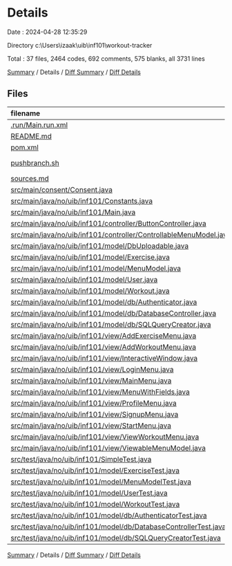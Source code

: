 # Details

Date : 2024-04-28 12:35:29

Directory c:\\Users\\izaak\\uib\\inf101\\workout-tracker

Total : 37 files,  2464 codes, 692 comments, 575 blanks, all 3731 lines

[Summary](results.md) / Details / [Diff Summary](diff.md) / [Diff Details](diff-details.md)

## Files
| filename | language | code | comment | blank | total |
| :--- | :--- | ---: | ---: | ---: | ---: |
| [.run/Main.run.xml](/.run/Main.run.xml) | XML | 9 | 0 | 0 | 9 |
| [README.md](/README.md) | Markdown | 3 | 0 | 1 | 4 |
| [pom.xml](/pom.xml) | XML | 91 | 6 | 7 | 104 |
| [pushbranch.sh](/pushbranch.sh) | Shell Script | 12 | 7 | 8 | 27 |
| [sources.md](/sources.md) | Markdown | 19 | 0 | 1 | 20 |
| [src/main/consent/Consent.java](/src/main/consent/Consent.java) | Java | 6 | 20 | 6 | 32 |
| [src/main/java/no/uib/inf101/Constants.java](/src/main/java/no/uib/inf101/Constants.java) | Java | 34 | 4 | 9 | 47 |
| [src/main/java/no/uib/inf101/Main.java](/src/main/java/no/uib/inf101/Main.java) | Java | 14 | 0 | 4 | 18 |
| [src/main/java/no/uib/inf101/controller/ButtonController.java](/src/main/java/no/uib/inf101/controller/ButtonController.java) | Java | 114 | 4 | 16 | 134 |
| [src/main/java/no/uib/inf101/controller/ControllableMenuModel.java](/src/main/java/no/uib/inf101/controller/ControllableMenuModel.java) | Java | 6 | 14 | 5 | 25 |
| [src/main/java/no/uib/inf101/model/DbUploadable.java](/src/main/java/no/uib/inf101/model/DbUploadable.java) | Java | 10 | 25 | 7 | 42 |
| [src/main/java/no/uib/inf101/model/Exercise.java](/src/main/java/no/uib/inf101/model/Exercise.java) | Java | 74 | 54 | 18 | 146 |
| [src/main/java/no/uib/inf101/model/MenuModel.java](/src/main/java/no/uib/inf101/model/MenuModel.java) | Java | 233 | 15 | 26 | 274 |
| [src/main/java/no/uib/inf101/model/User.java](/src/main/java/no/uib/inf101/model/User.java) | Java | 82 | 53 | 22 | 157 |
| [src/main/java/no/uib/inf101/model/Workout.java](/src/main/java/no/uib/inf101/model/Workout.java) | Java | 75 | 52 | 18 | 145 |
| [src/main/java/no/uib/inf101/model/db/Authenticator.java](/src/main/java/no/uib/inf101/model/db/Authenticator.java) | Java | 66 | 56 | 20 | 142 |
| [src/main/java/no/uib/inf101/model/db/DatabaseController.java](/src/main/java/no/uib/inf101/model/db/DatabaseController.java) | Java | 293 | 79 | 44 | 416 |
| [src/main/java/no/uib/inf101/model/db/SQLQueryCreator.java](/src/main/java/no/uib/inf101/model/db/SQLQueryCreator.java) | Java | 124 | 49 | 23 | 196 |
| [src/main/java/no/uib/inf101/view/AddExerciseMenu.java](/src/main/java/no/uib/inf101/view/AddExerciseMenu.java) | Java | 119 | 7 | 23 | 149 |
| [src/main/java/no/uib/inf101/view/AddWorkoutMenu.java](/src/main/java/no/uib/inf101/view/AddWorkoutMenu.java) | Java | 119 | 4 | 24 | 147 |
| [src/main/java/no/uib/inf101/view/InteractiveWindow.java](/src/main/java/no/uib/inf101/view/InteractiveWindow.java) | Java | 57 | 48 | 13 | 118 |
| [src/main/java/no/uib/inf101/view/LoginMenu.java](/src/main/java/no/uib/inf101/view/LoginMenu.java) | Java | 93 | 5 | 19 | 117 |
| [src/main/java/no/uib/inf101/view/MainMenu.java](/src/main/java/no/uib/inf101/view/MainMenu.java) | Java | 46 | 5 | 15 | 66 |
| [src/main/java/no/uib/inf101/view/MenuWithFields.java](/src/main/java/no/uib/inf101/view/MenuWithFields.java) | Java | 5 | 9 | 3 | 17 |
| [src/main/java/no/uib/inf101/view/ProfileMenu.java](/src/main/java/no/uib/inf101/view/ProfileMenu.java) | Java | 123 | 15 | 24 | 162 |
| [src/main/java/no/uib/inf101/view/SignupMenu.java](/src/main/java/no/uib/inf101/view/SignupMenu.java) | Java | 93 | 10 | 18 | 121 |
| [src/main/java/no/uib/inf101/view/StartMenu.java](/src/main/java/no/uib/inf101/view/StartMenu.java) | Java | 44 | 7 | 13 | 64 |
| [src/main/java/no/uib/inf101/view/ViewWorkoutMenu.java](/src/main/java/no/uib/inf101/view/ViewWorkoutMenu.java) | Java | 83 | 11 | 14 | 108 |
| [src/main/java/no/uib/inf101/view/ViewableMenuModel.java](/src/main/java/no/uib/inf101/view/ViewableMenuModel.java) | Java | 11 | 40 | 9 | 60 |
| [src/test/java/no/uib/inf101/SimpleTest.java](/src/test/java/no/uib/inf101/SimpleTest.java) | Java | 9 | 6 | 5 | 20 |
| [src/test/java/no/uib/inf101/model/ExerciseTest.java](/src/test/java/no/uib/inf101/model/ExerciseTest.java) | Java | 3 | 0 | 3 | 6 |
| [src/test/java/no/uib/inf101/model/MenuModelTest.java](/src/test/java/no/uib/inf101/model/MenuModelTest.java) | Java | 56 | 1 | 24 | 81 |
| [src/test/java/no/uib/inf101/model/UserTest.java](/src/test/java/no/uib/inf101/model/UserTest.java) | Java | 73 | 2 | 19 | 94 |
| [src/test/java/no/uib/inf101/model/WorkoutTest.java](/src/test/java/no/uib/inf101/model/WorkoutTest.java) | Java | 51 | 21 | 26 | 98 |
| [src/test/java/no/uib/inf101/model/db/AuthenticatorTest.java](/src/test/java/no/uib/inf101/model/db/AuthenticatorTest.java) | Java | 52 | 7 | 24 | 83 |
| [src/test/java/no/uib/inf101/model/db/DatabaseControllerTest.java](/src/test/java/no/uib/inf101/model/db/DatabaseControllerTest.java) | Java | 73 | 19 | 24 | 116 |
| [src/test/java/no/uib/inf101/model/db/SQLQueryCreatorTest.java](/src/test/java/no/uib/inf101/model/db/SQLQueryCreatorTest.java) | Java | 89 | 37 | 40 | 166 |

[Summary](results.md) / Details / [Diff Summary](diff.md) / [Diff Details](diff-details.md)